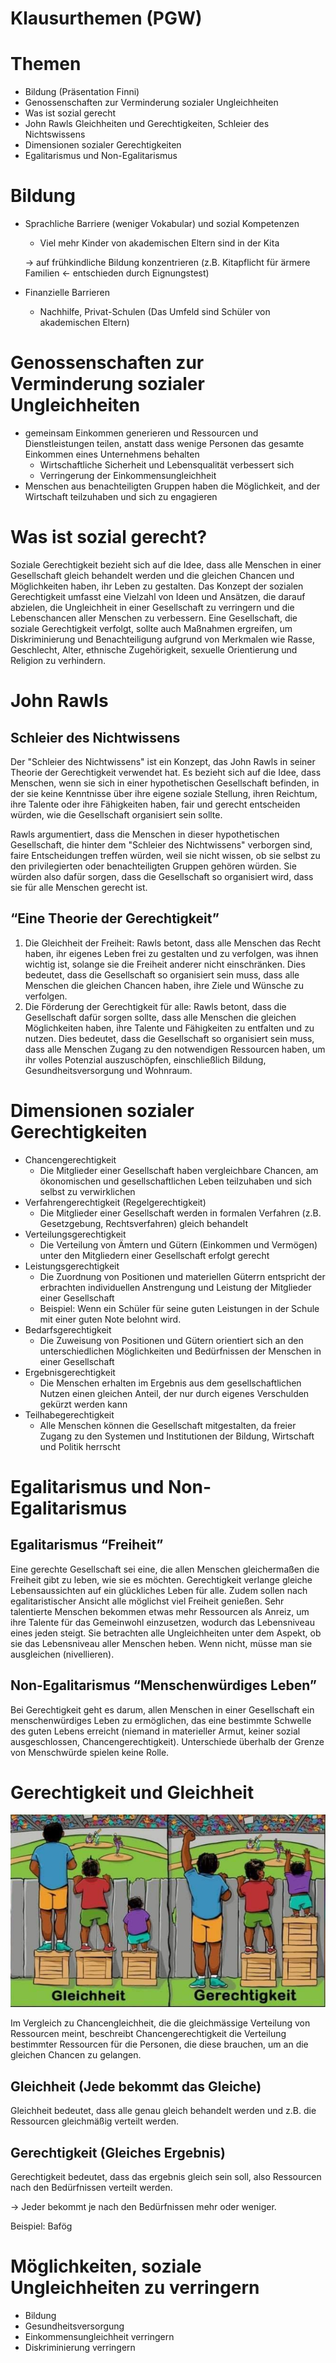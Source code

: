 # Klausurthemen (PGW)

# Themen

- Bildung (Präsentation Finni)
- Genossenschaften zur Verminderung sozialer Ungleichheiten
- Was ist sozial gerecht
- John Rawls Gleichheiten und Gerechtigkeiten, Schleier des Nichtswissens
- Dimensionen sozialer Gerechtigkeiten
- Egalitarismus und Non-Egalitarismus

# Bildung

- Sprachliche Barriere (weniger Vokabular) und sozial Kompetenzen
    - Viel mehr Kinder von akademischen Eltern sind in der Kita
    
    → auf frühkindliche Bildung konzentrieren (z.B. Kitapflicht für ärmere Familien ← entschieden durch Eignungstest)
    
- Finanzielle Barrieren
    - Nachhilfe, Privat-Schulen (Das Umfeld sind Schüler von akademischen Eltern)

# Genossenschaften zur Verminderung sozialer Ungleichheiten

- gemeinsam Einkommen generieren und Ressourcen und Dienstleistungen teilen, anstatt dass wenige Personen das gesamte Einkommen eines Unternehmens behalten
    - Wirtschaftliche Sicherheit und Lebensqualität verbessert sich
    - Verringerung der Einkommensungleichheit
- Menschen aus benachteiligten Gruppen haben die Möglichkeit, and der Wirtschaft teilzuhaben und sich zu engagieren

# Was ist sozial gerecht?

Soziale Gerechtigkeit bezieht sich auf die Idee, dass alle Menschen in einer Gesellschaft gleich behandelt werden und die gleichen Chancen und Möglichkeiten haben, ihr Leben zu gestalten. Das Konzept der sozialen Gerechtigkeit umfasst eine Vielzahl von Ideen und Ansätzen, die darauf abzielen, die Ungleichheit in einer Gesellschaft zu verringern und die Lebenschancen aller Menschen zu verbessern. Eine Gesellschaft, die soziale Gerechtigkeit verfolgt, sollte auch Maßnahmen ergreifen, um Diskriminierung und Benachteiligung aufgrund von Merkmalen wie Rasse, Geschlecht, Alter, ethnische Zugehörigkeit, sexuelle Orientierung und Religion zu verhindern.

# John Rawls

## Schleier des Nichtwissens

Der "Schleier des Nichtwissens" ist ein Konzept, das John Rawls in seiner Theorie der Gerechtigkeit verwendet hat. Es bezieht sich auf die Idee, dass Menschen, wenn sie sich in einer hypothetischen Gesellschaft befinden, in der sie keine Kenntnisse über ihre eigene soziale Stellung, ihren Reichtum, ihre Talente oder ihre Fähigkeiten haben, fair und gerecht entscheiden würden, wie die Gesellschaft organisiert sein sollte.

Rawls argumentiert, dass die Menschen in dieser hypothetischen Gesellschaft, die hinter dem "Schleier des Nichtwissens" verborgen sind, faire Entscheidungen treffen würden, weil sie nicht wissen, ob sie selbst zu den privilegierten oder benachteiligten Gruppen gehören würden. Sie würden also dafür sorgen, dass die Gesellschaft so organisiert wird, dass sie für alle Menschen gerecht ist.

## “Eine Theorie der Gerechtigkeit”

1. Die Gleichheit der Freiheit: Rawls betont, dass alle Menschen das Recht haben, ihr eigenes Leben frei zu gestalten und zu verfolgen, was ihnen wichtig ist, solange sie die Freiheit anderer nicht einschränken. Dies bedeutet, dass die Gesellschaft so organisiert sein muss, dass alle Menschen die gleichen Chancen haben, ihre Ziele und Wünsche zu verfolgen.
2. Die Förderung der Gerechtigkeit für alle: Rawls betont, dass die Gesellschaft dafür sorgen sollte, dass alle Menschen die gleichen Möglichkeiten haben, ihre Talente und Fähigkeiten zu entfalten und zu nutzen. Dies bedeutet, dass die Gesellschaft so organisiert sein muss, dass alle Menschen Zugang zu den notwendigen Ressourcen haben, um ihr volles Potenzial auszuschöpfen, einschließlich Bildung, Gesundheitsversorgung und Wohnraum.

# Dimensionen sozialer Gerechtigkeiten

- Chancengerechtigkeit
    - Die Mitglieder einer Gesellschaft haben vergleichbare Chancen, am ökonomischen und gesellschaftlichen Leben teilzuhaben und sich selbst zu verwirklichen
- Verfahrengerechtigkeit (Regelgerechtigkeit)
    - Die Mitglieder einer Gesellschaft werden in formalen Verfahren (z.B. Gesetzgebung, Rechtsverfahren) gleich behandelt
- Verteilungsgerechtigkeit
    - Die Verteilung von Ämtern und Gütern (Einkommen und Vermögen) unter den Mitgliedern einer Gesellschaft erfolgt gerecht
- Leistungsgerechtigkeit
    - Die Zuordnung von Positionen und materiellen Güterrn entspricht der erbrachten individuellen Anstrengung und Leistung der Mitglieder einer Gesellschaft
    - Beispiel: Wenn ein Schüler für seine guten Leistungen in der Schule mit einer guten Note belohnt wird.
- Bedarfsgerechtigkeit
    - Die Zuweisung von Positionen und Gütern orientiert sich an den unterschiedlichen Möglichkeiten und Bedürfnissen der Menschen in einer Gesellschaft
- Ergebnisgerechtigkeit
    - Die Menschen erhalten im Ergebnis aus dem gesellschaftlichen Nutzen einen gleichen Anteil, der nur durch eigenes Verschulden gekürzt werden kann
- Teilhabegerechtigkeit
    - Alle Menschen können die Gesellschaft mitgestalten, da freier Zugang zu den Systemen und Institutionen der Bildung, Wirtschaft und Politik herrscht

# Egalitarismus und Non-Egalitarismus

## Egalitarismus “Freiheit”

Eine gerechte Gesellschaft sei eine, die allen Menschen gleichermaßen die Freiheit gibt zu leben, wie sie es möchten. Gerechtigkeit verlange gleiche Lebensaussichten auf ein glückliches Leben für alle. Zudem sollen nach egalitaristischer Ansicht alle möglichst viel Freiheit genießen. Sehr talentierte Menschen bekommen etwas mehr Ressourcen als Anreiz, um ihre Talente für das Gemeinwohl einzusetzen, wodurch das Lebensniveau eines jeden steigt. Sie betrachten alle Ungleichheiten unter dem Aspekt, ob sie das Lebensniveau aller Menschen heben. Wenn nicht, müsse man sie ausgleichen (nivellieren).

## Non-Egalitarismus “Menschenwürdiges Leben”

Bei Gerechtigkeit geht es darum, allen Menschen in einer Gesellschaft ein menschenwürdiges Leben zu ermöglichen, das eine bestimmte Schwelle des guten Lebens erreicht (niemand in materieller Armut, keiner sozial ausgeschlossen, Chancengerechtigkeit). Unterschiede überhalb der Grenze von Menschwürde spielen keine Rolle.

# Gerechtigkeit und Gleichheit

![Untitled](Klausurthemen%20(PGW)/Untitled.png)

Im Vergleich zu Chancengleichheit, die die gleichmässige Verteilung von Ressourcen meint, beschreibt Chancengerechtigkeit die Verteilung bestimmter Ressourcen für die Personen, die diese brauchen, um an die gleichen Chancen zu gelangen.

## Gleichheit (Jede bekommt das Gleiche)

Gleichheit bedeutet, dass alle genau gleich behandelt werden und z.B. die Ressourcen gleichmäßig verteilt werden.

## Gerechtigkeit (Gleiches Ergebnis)

Gerechtigkeit bedeutet, dass das ergebnis gleich sein soll, also Ressourcen nach den Bedürfnissen verteilt werden.

→ Jeder bekommt je nach den Bedürfnissen mehr oder weniger.

Beispiel: Bafög

# Möglichkeiten, soziale Ungleichheiten zu verringern

- Bildung
- Gesundheitsversorgung
- Einkommensungleichheit verringern
- Diskriminierung verringern